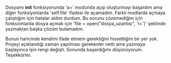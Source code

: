 Dosyamı __init__ fonksiyonunda 'a+' modunda açıp oluşturmayı başardım ama diğer fonksiyonlarda 'self.file' ifadesi ile açamadım. Farklı modlarda açmaya çalıştığım için hatalar aldım durdum.
Bu sorunu çözemediğim için fonksionlarda dosya açmak için 'file = open("dosya_uzantısı", 'r+')' şeklinde yazmaktan başka çözüm bulamadım.

Bunun haricinde kendimi ifade etmem gerektiğini hissettiğim bir yer yok. 
Projeyi açıklandığı zaman yapılması gerekenler netti ama yazmaya başlayınca işin rengi değişti. Sonunda başardığımı düşünüyorum. Teşekkürler.
